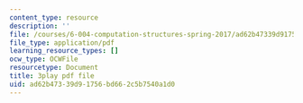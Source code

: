 ```yaml
---
content_type: resource
description: ''
file: /courses/6-004-computation-structures-spring-2017/ad62b47339d91756bd662c5b7540a1d0_9M0dd86FUoA.pdf
file_type: application/pdf
learning_resource_types: []
ocw_type: OCWFile
resourcetype: Document
title: 3play pdf file
uid: ad62b473-39d9-1756-bd66-2c5b7540a1d0
---
```

